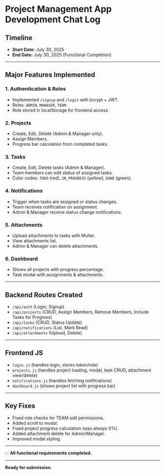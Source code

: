 
# Project Management App Development Chat Log

## Timeline
- **Start Date:** July 30, 2025
- **End Date:** July 30, 2025 (Functional Completion)

---

## **Major Features Implemented**

### **1. Authentication & Roles**
- Implemented `/signup` and `/login` with bcrypt + JWT.
- Roles: `ADMIN`, `MANAGER`, `TEAM`.
- Role stored in localStorage for frontend access.

### **2. Projects**
- Create, Edit, Delete (Admin & Manager only).
- Assign Members.
- Progress bar calculation from completed tasks.

### **3. Tasks**
- Create, Edit, Delete tasks (Admin & Manager).
- Team members can edit status of assigned tasks.
- Color codes: `TODO` (red), `IN_PROGRESS` (yellow), `DONE` (green).

### **4. Notifications**
- Trigger when tasks are assigned or status changes.
- Team receives notification on assignment.
- Admin & Manager receive status change notifications.

### **5. Attachments**
- Upload attachments to tasks with Multer.
- View attachments list.
- Admin & Manager can delete attachments.

### **6. Dashboard**
- Shows all projects with progress percentage.
- Task modal with assignments & attachments.

---

## **Backend Routes Created**
- `/api/auth` (Login, Signup)
- `/api/projects` (CRUD, Assign Members, Remove Members, Include Tasks for Progress)
- `/api/tasks` (CRUD, Status Update)
- `/api/notifications` (List, Mark Read)
- `/api/attachments` (Upload, Delete)

---

## **Frontend JS**
- `login.js` (handles login, stores token/role)
- `projects.js` (handles project loading, modal, task CRUD, attachment view/delete)
- `notifications.js` (handles fetching notifications)
- `dashboard.js` (shows project list with progress bar)

---

## **Key Fixes**
- Fixed role checks for TEAM edit permissions.
- Added scroll to modal.
- Fixed project progress calculation (was always 0%).
- Added attachment delete for Admin/Manager.
- Improved modal styling.

---

✅ **All functional requirements completed.**

---

**Ready for submission.**

